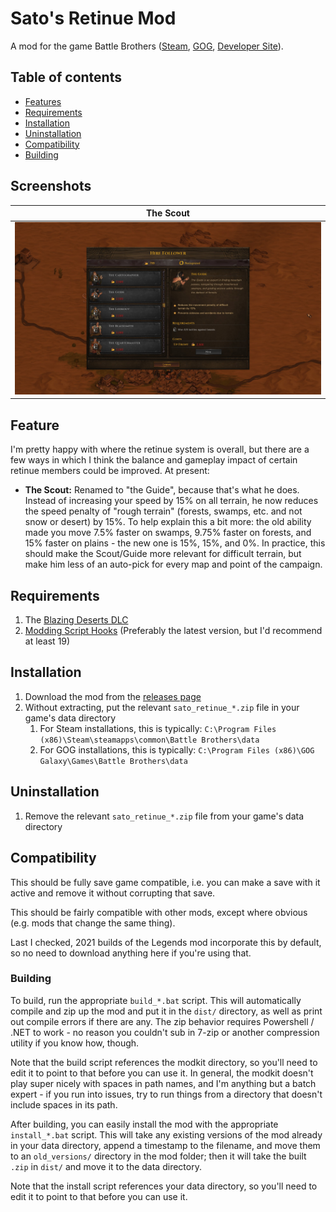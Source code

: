 # Sato's Retinue Mod

A mod for the game Battle Brothers ([Steam](https://store.steampowered.com/app/365360/Battle_Brothers/), [GOG](https://www.gog.com/game/battle_brothers), [Developer Site](http://battlebrothersgame.com/buy-battle-brothers/)).

## Table of contents

-   [Features](#features)
-   [Requirements](#requirements)
-   [Installation](#installation)
-   [Uninstallation](#uninstallation)
-   [Compatibility](#compatibility)
-   [Building](#building)

## Screenshots

| The Scout |
| --------- |
| <img src="./screenshots/the_scout_1-0.jpg" width="700"> |

## Feature

I'm pretty happy with where the retinue system is overall, but there are a few ways in which I think the balance and gameplay impact of certain retinue members could be improved. At present:

- **The Scout:** Renamed to "the Guide", because that's what he does. Instead of increasing your speed by 15% on all terrain, he now reduces the speed penalty of "rough terrain" (forests, swamps, etc. and not snow or desert) by 15%. To help explain this a bit more: the old ability made you move 7.5% faster on swamps, 9.75% faster on forests, and 15% faster on plains  - the new one is 15%, 15%, and 0%. In practice, this should make the Scout/Guide more relevant for difficult terrain, but make him less of an auto-pick for every map and point of the campaign.

## Requirements

1) The [Blazing Deserts DLC](http://battlebrothersgame.com/blazing-deserts-release/)
2) [Modding Script Hooks](https://www.nexusmods.com/battlebrothers/mods/42) (Preferably the latest version, but I'd recommend at least 19)

## Installation

1) Download the mod from the [releases page](https://github.com/jcsato/sato_retinue_mod/releases/latest)
2) Without extracting, put the relevant `sato_retinue_*.zip` file in your game's data directory
    1) For Steam installations, this is typically: `C:\Program Files (x86)\Steam\steamapps\common\Battle Brothers\data`
    2) For GOG installations, this is typically: `C:\Program Files (x86)\GOG Galaxy\Games\Battle Brothers\data`

## Uninstallation

1) Remove the relevant `sato_retinue_*.zip` file from your game's data directory

## Compatibility

This should be fully save game compatible, i.e. you can make a save with it active and remove it without corrupting that save.

This should be fairly compatible with other mods, except where obvious (e.g. mods that change the same thing).

Last I checked, 2021 builds of the Legends mod incorporate this by default, so no need to download anything here if you're using that.

### Building

To build, run the appropriate `build_*.bat` script. This will automatically compile and zip up the mod and put it in the `dist/` directory, as well as print out compile errors if there are any. The zip behavior requires Powershell / .NET to work - no reason you couldn't sub in 7-zip or another compression utility if you know how, though.

Note that the build script references the modkit directory, so you'll need to edit it to point to that before you can use it. In general, the modkit doesn't play super nicely with spaces in path names, and I'm anything but a batch expert - if you run into issues, try to run things from a directory that doesn't include spaces in its path.

After building, you can easily install the mod with the appropriate `install_*.bat` script. This will take any existing versions of the mod already in your data directory, append a timestamp to the filename, and move them to an `old_versions/` directory in the mod folder; then it will take the built `.zip` in `dist/` and move it to the data directory.

Note that the install script references your data directory, so you'll need to edit it to point to that before you can use it.
